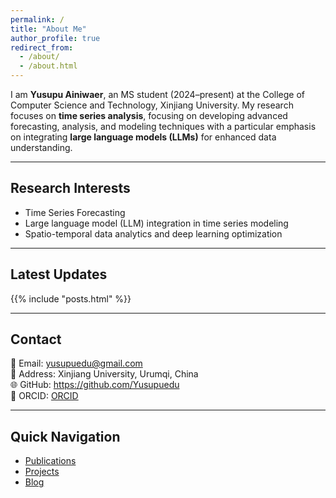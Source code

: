 ```yaml
---
permalink: /
title: "About Me"
author_profile: true
redirect_from: 
  - /about/
  - /about.html
---
```





I am **Yusupu Ainiwaer**, an MS student (2024–present) at the College of Computer Science and Technology, Xinjiang University. My research focuses on **time series analysis**, focusing on developing advanced forecasting, analysis, and modeling techniques with a particular emphasis on integrating **large language models (LLMs)** for enhanced data understanding. 

---

## Research Interests
- Time Series Forecasting
-  Large language model (LLM) integration in time series modeling  
- Spatio-temporal data analytics and deep learning optimization    

---

## Latest Updates
{{% include "posts.html" %}}

---

## Contact
📧 Email: yusupuedu@gmail.com  
📍 Address: Xinjiang University, Urumqi, China   
🌐 GitHub: https://github.com/Yusupuedu  
📄 ORCID: [ORCID](https://orcid.org/0009-0008-9134-260X)

---

## Quick Navigation
- [Publications](https://yusupu.github.io/publications)
- [Projects](https://yusupu.github.io/portfolio)
- [Blog](https://yusupu.github.io/blog)
